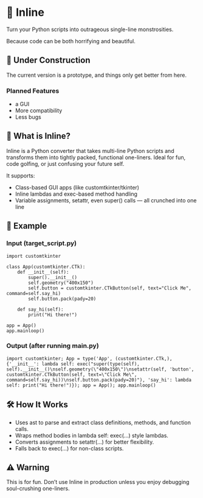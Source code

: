 # 🧠 Inline
Turn your Python scripts into outrageous single-line monstrosities.

Because code can be both horrifying and beautiful.

## 🚧 Under Construction
The current version is a prototype, and things only get better from here.

### Planned Features
- a GUI
- More compatibility
- Less bugs

## 🚀 What is Inline?
Inline is a Python converter that takes multi-line Python scripts and transforms them into tightly packed, functional one-liners. Ideal for fun, code golfing, or just confusing your future self.

It supports:
- Class-based GUI apps (like customtkinter/tkinter)
- Inline lambdas and exec-based method handling
- Variable assignments, setattr, even super() calls — all crunched into one line

## 🎯 Example
### Input (target_script.py)
```
import customtkinter

class App(customtkinter.CTk):
    def __init__(self):
        super().__init__()
        self.geometry("400x150")
        self.button = customtkinter.CTkButton(self, text="Click Me", command=self.say_hi)
        self.button.pack(pady=20)

    def say_hi(self):
        print("Hi there!")

app = App()
app.mainloop()
```

### Output (after running main.py)
```
import customtkinter; App = type('App', (customtkinter.CTk,), {'__init__': lambda self: exec("super(type(self), self).__init__()\nself.geometry(\"400x150\")\nsetattr(self, 'button', customtkinter.CTkButton(self, text=\"Click Me\", command=self.say_hi))\nself.button.pack(pady=20)"), 'say_hi': lambda self: print("Hi there!")}); app = App(); app.mainloop()
```

## 🛠️ How It Works
- Uses ast to parse and extract class definitions, methods, and function calls.
- Wraps method bodies in lambda self: exec(...) style lambdas.
- Converts assignments to setattr(...) for better flexibility.
- Falls back to exec(...) for non-class scripts.

## ⚠️ Warning
This is for fun. Don’t use Inline in production unless you enjoy debugging soul-crushing one-liners.
